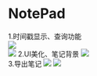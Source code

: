 # NotePad
1.时间戳显示、查询功能  
![](001.png)  
![](002.png)
2.UI美化、笔记背景
![](003.png)   
3.导出笔记
![](004.png) 
![](005.png) 